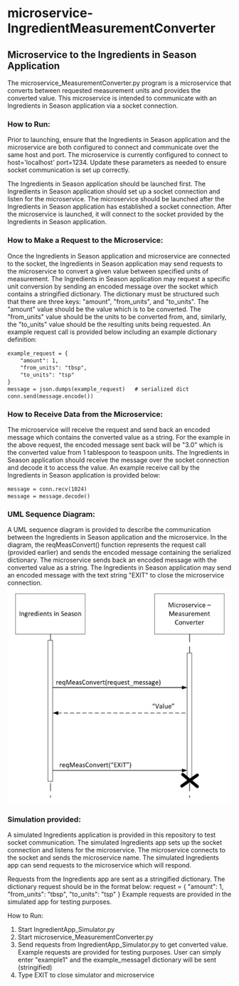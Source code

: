 # microservice-IngredientMeasurementConverter
## Microservice to the Ingredients in Season Application

The microservice_MeasurementConverter.py program is a microservice that converts between requested measurement units and provides the converted value.
This microservice is intended to communicate with an Ingredients in Season application via a socket connection.

### How to Run:
Prior to launching, ensure that the Ingredients in Season application and the microservice are both configured to connect and communicate over the same host and port. The microservice is currently configured to connect to host='localhost' port=1234. Update these parameters as needed to ensure socket communication is set up correctly.

The Ingredients in Season application should be launched first. The Ingredients in Season application should set up a socket connection and listen for the microservice. The microservice should be launched after the Ingredients in Season application has established a socket connection. After the microservice is launched, it will connect to the socket provided by the Ingredients in Season application.

### How to Make a Request to the Microservice:
Once the Ingredients in Season application and microservice are connected to the socket, the Ingredients in Season application may send requests to the microservice to convert a given value between specified units of measurement. The Ingredients in Season application may request a specific unit conversion by sending an encoded message over the socket which contains a stringified dictionary. The dictionary must be structured such that there are three keys: "amount", "from_units", and "to_units". The "amount" value should be the value which is to be converted. The "from_units" value should be the units to be converted from, and, similarly, the "to_units" value should be the resulting units being requested. An example request call is provided below including an example dictionary definition:
```
example_request = {
    "amount": 1,
    "from_units": "tbsp",
    "to_units": "tsp"
}
message = json.dumps(example_request)   # serialized dict
conn.send(message.encode())
```

### How to Receive Data from the Microservice:
The microservice will receive the request and send back an encoded message which contains the converted value as a string. For the example in the above request, the encoded message sent back will be "3.0" which is the converted value from 1 tablespoon to teaspoon units. The Ingredients in Season application should receive the message over the socket connection and decode it to access the value. An example receive call by the Ingredients in Season application is provided below:
```
message = conn.recv(1024)
message = message.decode()
```

### UML Sequence Diagram:
A UML sequence diagram is provided to describe the communication between the Ingredients in Season application and the microservice. In the diagram, the reqMeasConvert() function represents the request call (provided earlier) and sends the encoded message containing the serialized dictionary.
The microservice sends back an encoded message with the converted value as a string.
The Ingredients in Season application may send an encoded message with the text string "EXIT" to close the microservice connection.
![UML Sequence Diagram](UML-Diagram-Ingredients-Meas-Converter-Microservice.JPG)

### Simulation provided:

A simulated Ingredients application is provided in this repository to test socket communication. The simulated Ingredients app sets up the socket connection and listens for the microservice. The microservice connects to the socket and sends the microservice name. The simulated Ingredients app can send requests to the microservice which will respond.

Requests from the Ingredients app are sent as a stringified dictionary.
The dictionary request should be in the format below:
request = {
    "amount": 1,
    "from_units": "tbsp",
    "to_units": "tsp"
}
Example requests are provided in the simulated app for testing purposes.

How to Run:
1. Start IngredientApp_Simulator.py
2. Start microservice_MeasurementConverter.py
3. Send requests from IngredientApp_Simulator.py to get converted value.
    Example requests are provided for testing purposes.
    User can simply enter "example1" and the example_message1 dictionary will be sent (stringified)
4. Type EXIT to close simulator and microservice
